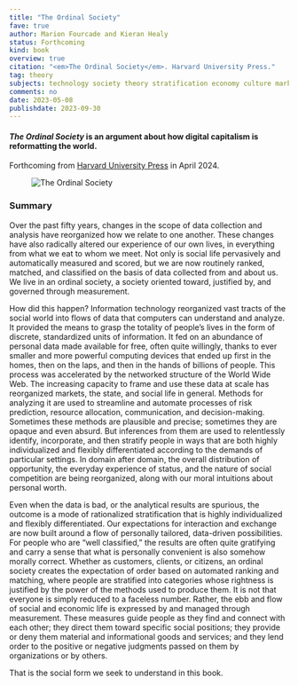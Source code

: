 ```yaml
---
title: "The Ordinal Society"
fave: true
author: Marion Fourcade and Kieran Healy
status: Forthcoming
kind: book
overview: true
citation: "<em>The Ordinal Society</em>. Harvard University Press."
tag: theory
subjects: technology society theory stratification economy culture markets
comments: no
date: 2023-05-08
publishdate: 2023-09-30
---
```


<h4><em>The Ordinal Society</em> is an argument about how digital capitalism is reformatting the world.</h4>

Forthcoming from [Harvard University Press](https://www.hup.harvard.edu/catalog.php?isbn=9780674971141) in April 2024.

<p><figure><img src="http://kieranhealy.org/files/misc/tos_cover_1024.pn"x alt="The Ordinal Society"></figure></p>

<h3>Summary</h3>

Over the past fifty years, changes in the scope of data collection and analysis have reorganized how we relate to one another. These changes have also radically altered our experience of our own lives, in everything from what we eat to whom we meet. Not only is social life pervasively and automatically measured and scored, but we are now routinely ranked, matched, and classified on the basis of data collected from and about us. We live in an ordinal society, a society oriented toward, justified by, and governed through measurement.

How did this happen? Information technology reorganized vast tracts of the social world into flows of data that computers can understand and analyze. It provided the means to grasp the totality of people’s lives in the form of discrete, standardized units of information. It fed on an abundance of personal data made available for free, often quite willingly, thanks to ever smaller and more powerful computing devices that ended up first in the homes, then on the laps, and then in the hands of billions of people. This process was accelerated by the networked structure of the World Wide Web. The increasing capacity to frame and use these data at scale has reorganized markets, the state, and social life in general. Methods for analyzing it are used to streamline and automate processes of risk prediction, resource allocation, communication, and decision-making. Sometimes these methods are plausible and precise; sometimes they are opaque and even absurd. But inferences from them are used to relentlessly identify, incorporate, and then stratify people in ways that are both highly individualized and flexibly differentiated according to the demands of particular settings. In domain after domain, the overall distribution of opportunity, the everyday experience of status, and the nature of social competition are being reorganized, along with our moral intuitions about personal worth.

Even when the data is bad, or the analytical results are spurious, the outcome is a mode of rationalized stratification that is highly individualized and flexibly differentiated. Our expectations for interaction and exchange are now built around a flow of personally tailored, data-driven possibilities. For people who are “well classified,” the results are often quite gratifying and carry a sense that what is personally convenient is also somehow morally correct. Whether as customers, clients, or citizens, an ordinal society creates the expectation of order based on automated ranking and matching, where people are stratified into categories whose rightness is justified by the power of the methods used to produce them. It is not that everyone is simply reduced to a faceless number. Rather, the ebb and flow of social and economic life is expressed by and managed through measurement. These measures guide people as they find and connect with each other; they direct them toward specific social positions; they provide or deny them material and informational goods and services; and they lend order to the positive or negative judgments passed on them by organizations or by others.

That is the social form we seek to understand in this book. 

